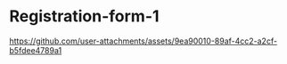 # Registration-form-1
https://github.com/user-attachments/assets/9ea90010-89af-4cc2-a2cf-b5fdee4789a1
